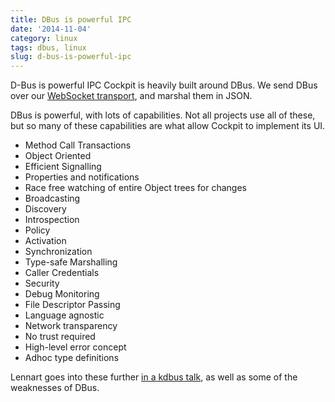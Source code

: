 ```yaml
---
title: DBus is powerful IPC
date: '2014-11-04'
category: linux
tags: dbus, linux
slug: d-bus-is-powerful-ipc
---
```


D-Bus is powerful IPC Cockpit is heavily built around DBus. We send DBus over our
[WebSocket transport](https://github.com/cockpit-project/cockpit/blob/master/doc/protocol.md),
and marshal them in JSON.

DBus is powerful, with lots of capabilities. Not all projects use all of these, but so many of
these capabilities are what allow Cockpit to implement its UI.

 * Method Call Transactions
 * Object Oriented
 * Efficient Signalling
 * Properties and notifications
 * Race free watching of entire Object trees for changes
 * Broadcasting
 * Discovery
 * Introspection
 * Policy
 * Activation
 * Synchronization
 * Type-safe Marshalling
 * Caller Credentials
 * Security
 * Debug Monitoring
 * File Descriptor Passing
 * Language agnostic
 * Network transparency
 * No trust required
 * High-level error concept
 * Adhoc type definitions

Lennart goes into these further [in a kdbus talk](http://youtu.be/HPbQzm_iz_k?t=2m6s), as well as some of the weaknesses of DBus.
